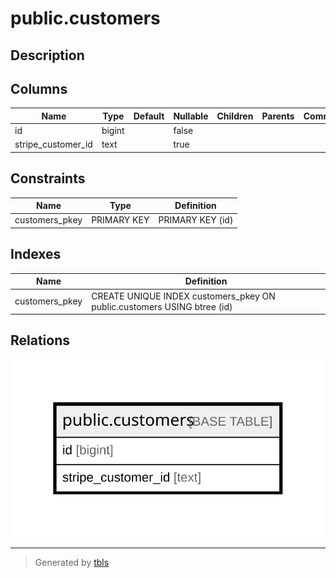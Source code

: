 # public.customers

## Description

## Columns

| Name               | Type   | Default | Nullable | Children | Parents | Comment |
| ------------------ | ------ | ------- | -------- | -------- | ------- | ------- |
| id                 | bigint |         | false    |          |         |         |
| stripe_customer_id | text   |         | true     |          |         |         |

## Constraints

| Name           | Type        | Definition       |
| -------------- | ----------- | ---------------- |
| customers_pkey | PRIMARY KEY | PRIMARY KEY (id) |

## Indexes

| Name           | Definition                                                              |
| -------------- | ----------------------------------------------------------------------- |
| customers_pkey | CREATE UNIQUE INDEX customers_pkey ON public.customers USING btree (id) |

## Relations

![er](public.customers.svg)

---

> Generated by [tbls](https://github.com/k1LoW/tbls)
